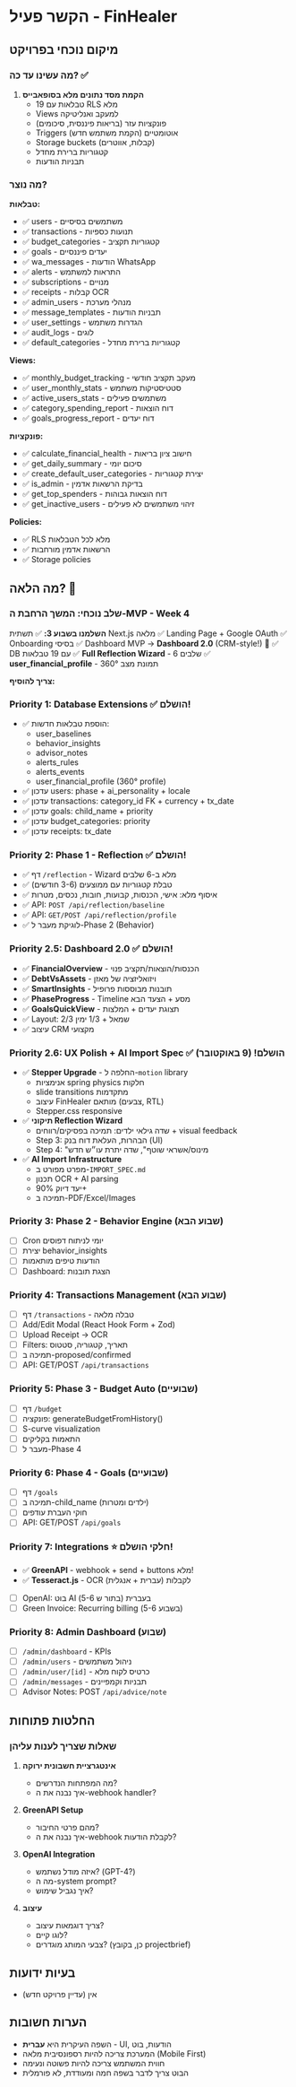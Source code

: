 # הקשר פעיל - FinHealer

## מיקום נוכחי בפרויקט

### מה עשינו עד כה? ✅
1. **הקמת מסד נתונים מלא בסופאבייס**
   - 19 טבלאות עם RLS מלא
   - Views למעקב ואנליטיקה
   - פונקציות עזר (בריאות פיננסית, סיכומים)
   - Triggers אוטומטיים (הקמת משתמש חדש)
   - Storage buckets (קבלות, אווטרים)
   - קטגוריות ברירת מחדל
   - תבניות הודעות

### מה נוצר?
**טבלאות:**
- ✅ users - משתמשים בסיסיים
- ✅ transactions - תנועות כספיות
- ✅ budget_categories - קטגוריות תקציב
- ✅ goals - יעדים פיננסיים
- ✅ wa_messages - הודעות WhatsApp
- ✅ alerts - התראות למשתמש
- ✅ subscriptions - מנויים
- ✅ receipts - קבלות OCR
- ✅ admin_users - מנהלי מערכת
- ✅ message_templates - תבניות הודעות
- ✅ user_settings - הגדרות משתמש
- ✅ audit_logs - לוגים
- ✅ default_categories - קטגוריות ברירת מחדל

**Views:**
- ✅ monthly_budget_tracking - מעקב תקציב חודשי
- ✅ user_monthly_stats - סטטיסטיקות משתמש
- ✅ active_users_stats - משתמשים פעילים
- ✅ category_spending_report - דוח הוצאות
- ✅ goals_progress_report - דוח יעדים

**פונקציות:**
- ✅ calculate_financial_health - חישוב ציון בריאות
- ✅ get_daily_summary - סיכום יומי
- ✅ create_default_user_categories - יצירת קטגוריות
- ✅ is_admin - בדיקת הרשאות אדמין
- ✅ get_top_spenders - דוח הוצאות גבוהות
- ✅ get_inactive_users - זיהוי משתמשים לא פעילים

**Policies:**
- ✅ RLS מלא לכל הטבלאות
- ✅ הרשאות אדמין מורחבות
- ✅ Storage policies

## מה הלאה? 🎯

### שלב נוכחי: המשך הרחבת ה-MVP - Week 4

**השלמנו בשבוע 3:**
✅ תשתית Next.js מלאה
✅ Landing Page + Google OAuth
✅ Onboarding בסיסי
✅ Dashboard MVP → **Dashboard 2.0** (CRM-style!) 🚀
✅ DB עם 19 טבלאות
✅ **Full Reflection Wizard** - 6 שלבים
✅ **user_financial_profile** - תמונת מצב 360°

**צריך להוסיף:**

### Priority 1: Database Extensions ✅ הושלם!
- ✅ הוספת טבלאות חדשות:
  - user_baselines 
  - behavior_insights 
  - advisor_notes
  - alerts_rules
  - alerts_events
  - user_financial_profile (360° profile)
- ✅ עדכון users: phase + ai_personality + locale
- ✅ עדכון transactions: category_id FK + currency + tx_date
- ✅ עדכון goals: child_name + priority
- ✅ עדכון budget_categories: priority
- ✅ עדכון receipts: tx_date

### Priority 2: Phase 1 - Reflection ✅ הושלם!
- ✅ דף `/reflection` - Wizard מלא ב-6 שלבים
- ✅ טבלת קטגוריות עם ממוצעים (3-6 חודשים)
- ✅ איסוף מלא: אישי, הכנסות, קבועות, חובות, נכסים, מטרות
- ✅ API: `POST /api/reflection/baseline`
- ✅ API: `GET/POST /api/reflection/profile`
- ✅ לוגיקת מעבר ל-Phase 2 (Behavior)

### Priority 2.5: Dashboard 2.0 ✅ הושלם!
- ✅ **FinancialOverview** - הכנסות/הוצאות/תקציב פנוי
- ✅ **DebtVsAssets** - ויזואליזציה של מאזן
- ✅ **SmartInsights** - תובנות מבוססות פרופיל
- ✅ **PhaseProgress** - Timeline מסע + הצעד הבא
- ✅ **GoalsQuickView** - תצוגת יעדים + המלצות
- ✅ Layout: 2/3 שמאל + 1/3 ימין
- ✅ עיצוב CRM מקצועי

### Priority 2.6: UX Polish + AI Import Spec ✅ הושלם! (9 באוקטובר)
- ✅ **Stepper Upgrade** - החלפה ל-`motion` library
  - אנימציות spring physics חלקות
  - slide transitions מתקדמות
  - עיצוב FinHealer מותאם (צבעים, RTL)
  - Stepper.css responsive
- ✅ **תיקוני Reflection Wizard**
  - שדה גילאי ילדים: תמיכה בפסיקים/רווחים + visual feedback
  - Step 3: הבהרות, העלאת דוח בנק (UI)
  - Step 4: "מינוס/אשראי שוטף", שדה יתרת עו״ש חדש
- ✅ **AI Import Infrastructure**
  - מפרט מפורט ב-`IMPORT_SPEC.md`
  - תכנון OCR + AI parsing
  - יעד דיוק 90%+
  - תמיכה ב-PDF/Excel/Images

### Priority 3: Phase 2 - Behavior Engine (שבוע הבא)
- [ ] Cron יומי לניתוח דפוסים
- [ ] יצירת behavior_insights
- [ ] הודעות טיפים מותאמות
- [ ] Dashboard: הצגת תובנות

### Priority 4: Transactions Management (שבוע הבא)
- [ ] דף `/transactions` - טבלה מלאה
- [ ] Add/Edit Modal (React Hook Form + Zod)
- [ ] Upload Receipt → OCR
- [ ] Filters: תאריך, קטגוריה, סטטוס
- [ ] תמיכה ב-proposed/confirmed
- [ ] API: GET/POST `/api/transactions`

### Priority 5: Phase 3 - Budget Auto (שבועיים)
- [ ] דף `/budget` 
- [ ] פונקציה: generateBudgetFromHistory()
- [ ] S-curve visualization
- [ ] התאמות בקליקים
- [ ] מעבר ל-Phase 4

### Priority 6: Phase 4 - Goals (שבועיים)
- [ ] דף `/goals`
- [ ] תמיכה ב-child_name (ילדים ומטרות)
- [ ] חוקי העברת עודפים
- [ ] API: GET/POST `/api/goals`

### Priority 7: Integrations ⭐ חלקי הושלם!
- ✅ **GreenAPI** - webhook + send + buttons מלא!
- ✅ **Tesseract.js** - OCR לקבלות (עברית + אנגלית)
- [ ] OpenAI: בוט AI בעברית (בתור ש 5-6)
- [ ] Green Invoice: Recurring billing (בשבוע 5-6)

### Priority 8: Admin Dashboard (שבוע)
- [ ] `/admin/dashboard` - KPIs
- [ ] `/admin/users` - ניהול משתמשים
- [ ] `/admin/user/[id]` - כרטיס לקוח מלא
- [ ] `/admin/messages` - תבניות וקמפיינים
- [ ] Advisor Notes: POST `/api/advice/note`

## החלטות פתוחות

### שאלות שצריך לענות עליהן
1. **אינטגרציית חשבונית ירוקה**
   - מה המפתחות הנדרשים?
   - איך נבנה את ה-webhook handler?

2. **GreenAPI Setup**
   - מהם פרטי החיבור?
   - איך נבנה את ה-webhook לקבלת הודעות?

3. **OpenAI Integration**
   - איזה מודל נשתמש? (GPT-4?)
   - מה ה-system prompt?
   - איך נגביל שימוש?

4. **עיצוב**
   - צריך דוגמאות עיצוב?
   - לוגו קיים?
   - צבעי המותג מוגדרים? (כן, בקובץ projectbrief)

## בעיות ידועות
- אין (עדיין פרויקט חדש)

## הערות חשובות
- השפה העיקרית היא **עברית** - UI, הודעות, בוט
- המערכת צריכה להיות רספונסיבית מלאה (Mobile First)
- חווית המשתמש צריכה להיות פשוטה ונעימה
- הבוט צריך לדבר בשפה חמה ומעודדת, לא פורמלית

